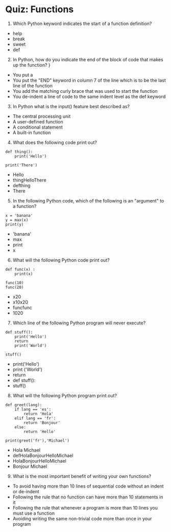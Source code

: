 # Quiz: Functions

1. Which Python keyword indicates the start of a function definition?
- help
- break
- sweet
- def

2. In Python, how do you indicate the end of the block of code that makes up the function? }
- You put a
- You put the "END" keyword in column 7 of the line which is to be the last line of the function
- You add the matching curly brace that was used to start the function
- You de-indent a line of code to the same indent level as the def keyword

3. In Python what is the input() feature best described as?
- The central processing unit
- A user-defined function
- A conditional statement
- A built-in function

4. What does the following code print out?
```
def thing():
    print('Hello')
 
print('There')
```
- Hello
- thingHelloThere
- defthing
- There

5. In the following Python code, which of the following is an "argument" to a function?
```
x = 'banana'
y = max(x)
print(y)
```
- 'banana'
- max
- print
- x

6. What will the following Python code print out?
```
def func(x) :
    print(x)
 
func(10)
func(20)
```
- x20
- x10x20
- funcfunc
- 1020

7. Which line of the following Python program will never execute?
```
def stuff():
    print('Hello')
    return
    print('World')
 
stuff()
```
- print('Hello')
- print ('World')
- return
- def stuff():
- stuff()

8. What will the following Python program print out?
```
def greet(lang):
    if lang == 'es':
        return 'Hola'
    elif lang == 'fr':
        return 'Bonjour'
    else:
        return 'Hello'
 
print(greet('fr'),'Michael')
```
- Hola Michael
- defHolaBonjourHelloMichael
- HolaBonjourHelloMichael
- Bonjour Michael

9. What is the most important benefit of writing your own functions?
- To avoid having more than 10 lines of sequential code without an indent or de-indent
- Following the rule that no function can have more than 10 statements in it
- Following the rule that whenever a program is more than 10 lines you must use a function
- Avoiding writing the same non-trivial code more than once in your program